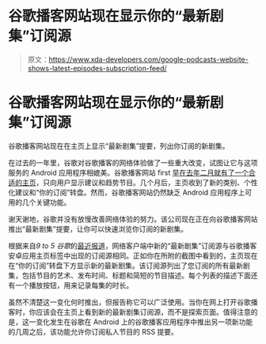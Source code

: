 # 谷歌播客网站现在显示你的“最新剧集”订阅源

> 原文：<https://www.xda-developers.com/google-podcasts-website-shows-latest-episodes-subscription-feed/>

# 谷歌播客网站现在显示你的“最新剧集”订阅源

谷歌播客网站现在在主页上显示“最新剧集”提要，列出你订阅的新剧集。

在过去的一年里，谷歌对谷歌播客的网络体验做了一些重大改变，试图让它与这项服务的 Android 应用程序相媲美。谷歌播客网站 first [早在去年二月就有了一个合适的主页](https://www.xda-developers.com/google-podcasts-desktop-player/)，只向用户显示建议和趋势节目。几个月后，主页收到了新的类别、个性化建议和“你的订阅”转盘。然而，谷歌播客网站仍然缺乏 Android 应用程序上可用的几个关键功能。

谢天谢地，谷歌并没有放慢改善网络体验的努力。该公司现在正在向谷歌播客网站推出“最新剧集”提要，让你可以快速浏览你订阅的新剧集。

根据来自*9 to 5 谷歌*的[最近报道](https://9to5google.com/2021/01/04/google-podcasts-subscriptions-feed-web/)，网络客户端中新的“最新剧集”订阅源与谷歌播客安卓应用主页标签中出现的订阅源相同。正如你在所附的截图中看到的，主页现在在“你的订阅”转盘下方显示新的最新剧集。该订阅源列出了您订阅的所有最新剧集，包括节目的艺术、发布时间、标题和简短的节目描述。每个列表的描述下面还有一个播放按钮，用来记录每集的时长。

虽然不清楚这一变化何时推出，但报告称它可以广泛使用。当你在网上打开谷歌播客时，你应该会在主页上看到新的最新剧集订阅源，而不是探索页面。值得注意的是，这一变化发生在谷歌在 Android 上的谷歌播客应用程序中推出另一项新功能的几周之后，该功能允许你订阅私人节目的 RSS 提要。
